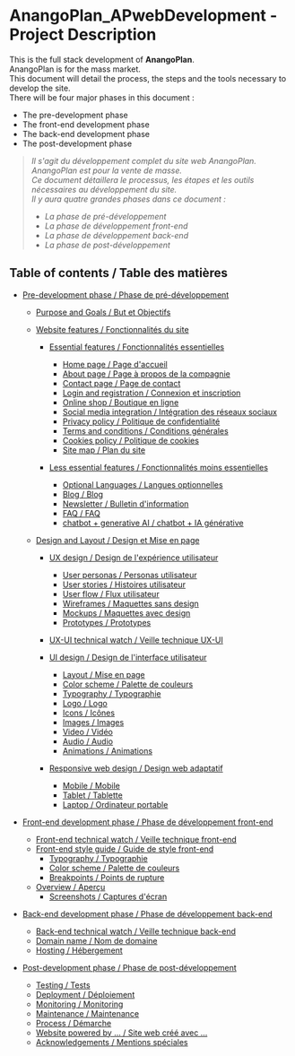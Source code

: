 <!--! PROJECT DESCRIPTION -->

# AnangoPlan_APwebDevelopment - Project Description

This is the full stack development of **AnangoPlan**.\
AnangoPlan is for the mass market.\
This document will detail the process, the steps and the tools necessary to develop the site.\
There will be four major phases in this document :

- The pre-development phase
- The front-end development phase
- The back-end development phase
- The post-development phase

> _Il s'agit du développement complet du site web *AnangoPlan*._\
> _AnangoPlan est pour la vente de masse._\
> _Ce document détaillera le processus, les étapes et les outils nécessaires au développement du site._\
> _Il y aura quatre grandes phases dans ce document :_
>
> - _La phase de pré-développement_
> - _La phase de développement front-end_
> - _La phase de développement back-end_
> - _La phase de post-développement_

## Table of contents / Table des matières

- [Pre-development phase / Phase de pré-développement](#pre-development-phase--phase-de-pré-développement)

  - [Purpose and Goals / But et Objectifs](#purpose-and-goals--but-et-objectifs)

  - [Website features / Fonctionnalités du site](#website-features--fonctionnalités-du-site)

    - [Essential features / Fonctionnalités essentielles](#essential-features--fonctionnalités-essentielles)

      - [Home page / Page d'accueil](#home-page--page-daccueil)
      - [About page / Page à propos de la compagnie](#about-page--page-à-propos-de-la-compagnie)
      - [Contact page / Page de contact](#contact-page--page-de-contact)
      - [Login and registration / Connexion et inscription](#login-and-registration--connexion-et-inscription)
      - [Online shop / Boutique en ligne](#online-shop--boutique-en-ligne)
      - [Social media integration / Intégration des réseaux sociaux](#social-media-integration--intégration-des-réseaux-sociaux)
      - [Privacy policy / Politique de confidentialité](#privacy-policy--politique-de-confidentialité)
      - [Terms and conditions / Conditions générales](#terms-and-conditions--conditions-générales)
      - [Cookies policy / Politique de cookies](#cookies-policy--politique-de-cookies)
      - [Site map / Plan du site](#site-map--plan-du-site)

    - [Less essential features / Fonctionnalités moins essentielles](#less-essential-features--fonctionnalités-moins-essentielles)

      - [Optional Languages / Langues optionnelles](#optional-languages--langues-optionnelles)
      - [Blog / Blog](#blog--blog)
      - [Newsletter / Bulletin d'information](#newsletter--bulletin-dinformation)
      - [FAQ / FAQ](#faq--faq)
      - [chatbot + generative AI / chatbot + IA générative](#chatbot--generative-ai--chatbot--ia-générative)

  - [Design and Layout / Design et Mise en page](#design-and-layout--design-et-mise-en-page)

    - [UX design / Design de l'expérience utilisateur](#ux-design--design-de-lexpérience-utilisateur)

      - [User personas / Personas utilisateur](#user-personas--personas-utilisateur)
      - [User stories / Histoires utilisateur](#user-stories--histoires-utilisateur)
      - [User flow / Flux utilisateur](#user-flow--flux-utilisateur)
      - [Wireframes / Maquettes sans design](#wireframes--wireframes)
      - [Mockups / Maquettes avec design](#mockups--mockups)
      - [Prototypes / Prototypes](#prototypes--prototypes)

    - [UX-UI technical watch / Veille technique UX-UI](#ux-ui-technical-watch--veille-technique-ux-ui)

    - [UI design / Design de l'interface utilisateur](#ui-design--design-de-linterface-utilisateur)

      - [Layout / Mise en page](#layout--mise-en-page)
      - [Color scheme / Palette de couleurs](#color-scheme--palette-de-couleurs)
      - [Typography / Typographie](#typography--typographie)
      - [Logo / Logo](#logo--logo)
      - [Icons / Icônes](#icons--icônes)
      - [Images / Images](#images--images)
      - [Video / Vidéo](#video--vidéo)
      - [Audio / Audio](#audio--audio)
      - [Animations / Animations](#animations--animations)

    - [Responsive web design / Design web adaptatif](#responsive-web-design--design-web-adaptatif)

      - [Mobile / Mobile](#mobile--mobile)
      - [Tablet / Tablette](#tablet--tablette)
      - [Laptop / Ordinateur portable](#laptop--ordinateur-portable)

- [Front-end development phase / Phase de développement front-end](#front-end-development-phase--phase-de-développement-front-end)
  - [Front-end technical watch / Veille technique front-end](#front-end-technical-watch--veille-technique-front-end)
  - [Front-end style guide / Guide de style front-end](#front-end-style-guide--guide-de-style-front-end)
    - [Typography / Typographie](#typography--typographie)
    - [Color scheme / Palette de couleurs](#color-scheme--palette-de-couleurs)
    - [Breakpoints / Points de rupture](#breakpoints--point-de-rupture)
  - [Overview / Aperçu](#overview--aperçu)
    - [Screenshots / Captures d'écran](#screenshots--captures-décran)
- [Back-end development phase / Phase de développement back-end](#back-end-development-phase--phase-de-développement-back-end)
  - [Back-end technical watch / Veille technique back-end](#back-end-technical-watch--veille-technique-back-end)
  - [Domain name / Nom de domaine](#domain-name--nom-de-domaine)
  - [Hosting / Hébergement](#hosting--hébergement)
- [Post-development phase / Phase de post-développement](#post-development-phase--phase-de-post-développement)
  - [Testing / Tests](#testing--tests)
  - [Deployment / Déploiement](#deployment--déploiement)
  - [Monitoring / Monitoring](#monitoring--monitoring)
  - [Maintenance / Maintenance](#maintenance--maintenance)
  - [Process / Démarche](#process--démarche)
  - [Website powered by ... / Site web créé avec ...](#website-powered-by--site-web-créé-avec)
  - [Acknowledgements / Mentions spéciales](#acknowledgements--mentions-spéciales)
